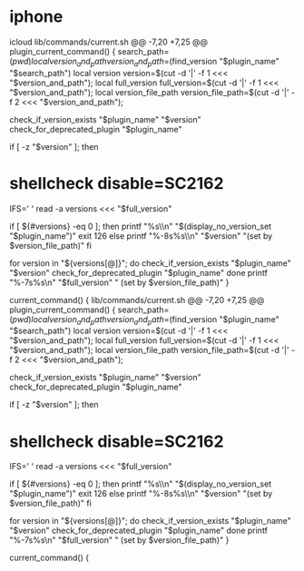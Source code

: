 # iphone
icloud lib/commands/current.sh
 @@ -7,20 +7,25 @@ plugin_current_command() {
   search_path=$(pwd)
   local version_and_path
   version_and_path=$(find_version "$plugin_name" "$search_path")
   local version
   version=$(cut -d '|' -f 1 <<< "$version_and_path");
   local full_version
   full_version=$(cut -d '|' -f 1 <<< "$version_and_path");
   local version_file_path
   version_file_path=$(cut -d '|' -f 2  <<< "$version_and_path");

   check_if_version_exists "$plugin_name" "$version"
   check_for_deprecated_plugin "$plugin_name"

   if [ -z "$version" ]; then
   # shellcheck disable=SC2162
   IFS=' ' read -a versions <<< "$full_version"

   if [ ${#versions} -eq 0 ]; then
     printf "%s\\n" "$(display_no_version_set "$plugin_name")"
     exit 126
   else
     printf "%-8s%s\\n" "$version" "(set by $version_file_path)"
   fi

   for version in "${versions[@]}"; do
     check_if_version_exists "$plugin_name" "$version"
     check_for_deprecated_plugin "$plugin_name"
   done
   printf "%-7s%s\\n" "$full_version" " (set by $version_file_path)"
 }

 current_command() { lib/commands/current.sh
 @@ -7,20 +7,25 @@ plugin_current_command() {
   search_path=$(pwd)
   local version_and_path
   version_and_path=$(find_version "$plugin_name" "$search_path")
   local version
   version=$(cut -d '|' -f 1 <<< "$version_and_path");
   local full_version
   full_version=$(cut -d '|' -f 1 <<< "$version_and_path");
   local version_file_path
   version_file_path=$(cut -d '|' -f 2  <<< "$version_and_path");

   check_if_version_exists "$plugin_name" "$version"
   check_for_deprecated_plugin "$plugin_name"

   if [ -z "$version" ]; then
   # shellcheck disable=SC2162
   IFS=' ' read -a versions <<< "$full_version"

   if [ ${#versions} -eq 0 ]; then
     printf "%s\\n" "$(display_no_version_set "$plugin_name")"
     exit 126
   else
     printf "%-8s%s\\n" "$version" "(set by $version_file_path)"
   fi

   for version in "${versions[@]}"; do
     check_if_version_exists "$plugin_name" "$version"
     check_for_deprecated_plugin "$plugin_name"
   done
   printf "%-7s%s\\n" "$full_version" " (set by $version_file_path)"
 }

 current_command() {


